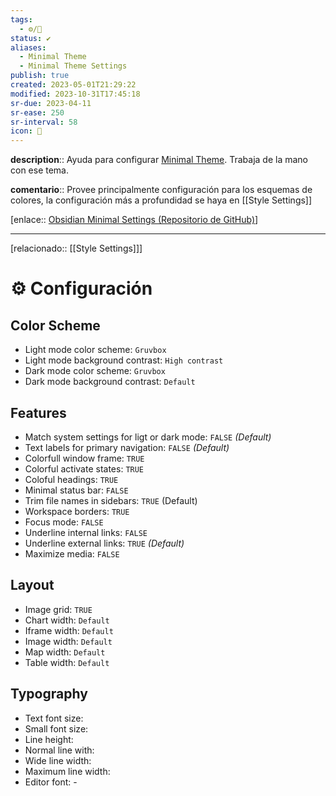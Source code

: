 ```yaml
---
tags:
  - ⚙️/🔌
status: ✔️
aliases:
  - Minimal Theme
  - Minimal Theme Settings
publish: true
created: 2023-05-01T21:29:22
modified: 2023-10-31T17:45:18
sr-due: 2023-04-11
sr-ease: 250
sr-interval: 58
icon: 💄
---
```


**description**:: Ayuda para configurar [Minimal Theme](https://github.com/kepano/obsidian-minimal). Trabaja de la mano con ese tema.

**comentario**:: Provee principalmente configuración para los esquemas de colores, la configuración más a profundidad se haya en [[Style Settings]]

[enlace:: [Obsidian Minimal Settings (Repositorio de GitHub)](https://github.com/kepano/obsidian-minimal-settings)]  

----

[relacionado:: [[Style Settings]]]

# ⚙️ Configuración

## Color Scheme

- Light mode color scheme: `Gruvbox`
- Light mode background contrast: `High contrast`
- Dark mode color scheme: `Gruvbox`
- Dark mode background contrast: `Default`

## Features

- Match system settings for ligt or dark mode: `FALSE` *(Default)*
- Text labels for primary navigation: `FALSE` *(Default)*
- Colorfull window frame: `TRUE`
- Colorful activate states: `TRUE`
- Coloful headings: `TRUE`
- Minimal status bar: `FALSE`
- Trim file names in sidebars: `TRUE` (Default)
- Workspace borders: `TRUE`
- Focus mode: `FALSE`
- Underline internal links: `FALSE`
- Underline external links: `TRUE` *(Default)*
- Maximize media: `FALSE`

## Layout

- Image grid: `TRUE`
- Chart width: `Default`
- Iframe width: `Default`
- Image width: `Default`
- Map width: `Default`
- Table width: `Default`

## Typography

- Text font size:
- Small font size:
- Line height:
- Normal line with:
- Wide line width:
- Maximum line width:
- Editor font: -
